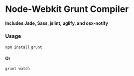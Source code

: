 # Node-Webkit Grunt Compiler
#### Includes Jade, Sass, jslint, uglify, and osx-notify

### Usage
```npm install```
```grunt```
#### Or
```grunt watch```
